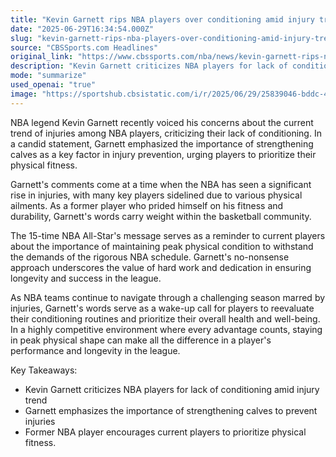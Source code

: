 ```yaml
---
title: "Kevin Garnett rips NBA players over conditioning amid injury trend: 'Strengthen your f---ing calves'"
date: "2025-06-29T16:34:54.000Z"
slug: "kevin-garnett-rips-nba-players-over-conditioning-amid-injury-trend:-'strengthen-your-f-ing-calves'"
source: "CBSSports.com Headlines"
original_link: "https://www.cbssports.com/nba/news/kevin-garnett-rips-nba-players-over-conditioning-amid-injury-trend-strengthen-your-f-ing-calves/"
description: "Kevin Garnett criticizes NBA players for lack of conditioning, emphasizes importance of physical fitness and injury prevention, urging players to prioritize strengthening calves."
mode: "summarize"
used_openai: "true"
image: "https://sportshub.cbsistatic.com/i/r/2025/06/29/25839046-bddc-42ef-ba0b-442863736460/thumbnail/1200x675/7f7f195d729cacf4afe98dbfcda2bcfe/haliburton-1.jpg"
---
```


NBA legend Kevin Garnett recently voiced his concerns about the current trend of injuries among NBA players, criticizing their lack of conditioning. In a candid statement, Garnett emphasized the importance of strengthening calves as a key factor in injury prevention, urging players to prioritize their physical fitness.

Garnett's comments come at a time when the NBA has seen a significant rise in injuries, with many key players sidelined due to various physical ailments. As a former player who prided himself on his fitness and durability, Garnett's words carry weight within the basketball community.

The 15-time NBA All-Star's message serves as a reminder to current players about the importance of maintaining peak physical condition to withstand the demands of the rigorous NBA schedule. Garnett's no-nonsense approach underscores the value of hard work and dedication in ensuring longevity and success in the league.

As NBA teams continue to navigate through a challenging season marred by injuries, Garnett's words serve as a wake-up call for players to reevaluate their conditioning routines and prioritize their overall health and well-being. In a highly competitive environment where every advantage counts, staying in peak physical shape can make all the difference in a player's performance and longevity in the league.

Key Takeaways:
- Kevin Garnett criticizes NBA players for lack of conditioning amid injury trend
- Garnett emphasizes the importance of strengthening calves to prevent injuries
- Former NBA player encourages current players to prioritize physical fitness.